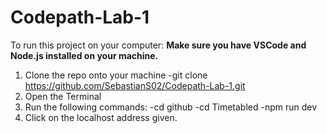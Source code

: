 # Codepath-Lab-1
To run this project on your computer:
**Make sure you have VSCode and Node.js installed on your machine.**
1. Clone the repo onto your machine
  -git clone https://github.com/SebastianS02/Codepath-Lab-1.git
2. Open the Terminal
3. Run the following commands:
  -cd github
  -cd Timetabled
  -npm run dev
4. Click on the localhost address given.
